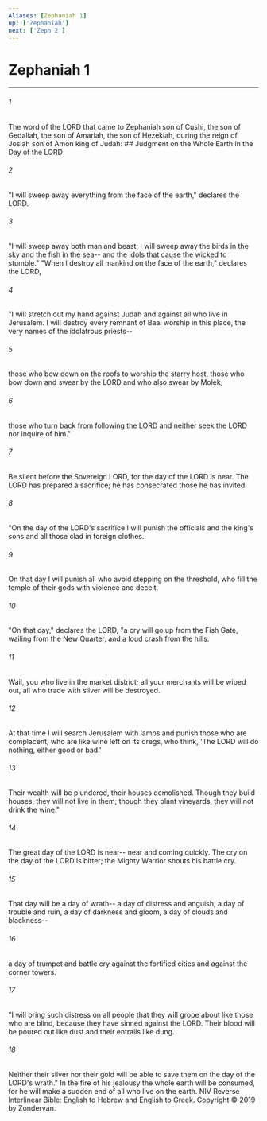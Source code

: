 ```yaml
---
Aliases: [Zephaniah 1]
up: ['Zephaniah']
next: ['Zeph 2']
---
```

# Zephaniah 1

***


###### 1 
The word of the LORD that came to Zephaniah son of Cushi, the son of Gedaliah, the son of Amariah, the son of Hezekiah, during the reign of Josiah son of Amon king of Judah: ## Judgment on the Whole Earth in the Day of the LORD 

###### 2 
"I will sweep away everything from the face of the earth," declares the LORD. 

###### 3 
"I will sweep away both man and beast; I will sweep away the birds in the sky and the fish in the sea-- and the idols that cause the wicked to stumble." "When I destroy all mankind on the face of the earth," declares the LORD, 

###### 4 
"I will stretch out my hand against Judah and against all who live in Jerusalem. I will destroy every remnant of Baal worship in this place, the very names of the idolatrous priests-- 

###### 5 
those who bow down on the roofs to worship the starry host, those who bow down and swear by the LORD and who also swear by Molek, 

###### 6 
those who turn back from following the LORD and neither seek the LORD nor inquire of him." 

###### 7 
Be silent before the Sovereign LORD, for the day of the LORD is near. The LORD has prepared a sacrifice; he has consecrated those he has invited. 

###### 8 
"On the day of the LORD's sacrifice I will punish the officials and the king's sons and all those clad in foreign clothes. 

###### 9 
On that day I will punish all who avoid stepping on the threshold, who fill the temple of their gods with violence and deceit. 

###### 10 
"On that day," declares the LORD, "a cry will go up from the Fish Gate, wailing from the New Quarter, and a loud crash from the hills. 

###### 11 
Wail, you who live in the market district; all your merchants will be wiped out, all who trade with silver will be destroyed. 

###### 12 
At that time I will search Jerusalem with lamps and punish those who are complacent, who are like wine left on its dregs, who think, 'The LORD will do nothing, either good or bad.' 

###### 13 
Their wealth will be plundered, their houses demolished. Though they build houses, they will not live in them; though they plant vineyards, they will not drink the wine." 

###### 14 
The great day of the LORD is near-- near and coming quickly. The cry on the day of the LORD is bitter; the Mighty Warrior shouts his battle cry. 

###### 15 
That day will be a day of wrath-- a day of distress and anguish, a day of trouble and ruin, a day of darkness and gloom, a day of clouds and blackness-- 

###### 16 
a day of trumpet and battle cry against the fortified cities and against the corner towers. 

###### 17 
"I will bring such distress on all people that they will grope about like those who are blind, because they have sinned against the LORD. Their blood will be poured out like dust and their entrails like dung. 

###### 18 
Neither their silver nor their gold will be able to save them on the day of the LORD's wrath." In the fire of his jealousy the whole earth will be consumed, for he will make a sudden end of all who live on the earth. NIV Reverse Interlinear Bible: English to Hebrew and English to Greek. Copyright © 2019 by Zondervan.
